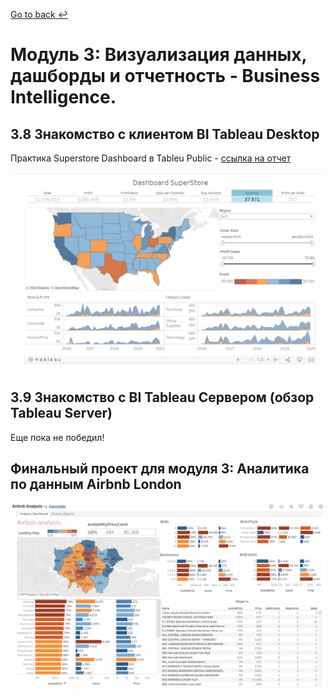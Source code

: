[Go to back :leftwards_arrow_with_hook:](https://github.com/Kozub420/DE-101)
# Модуль 3: Визуализация данных, дашборды и отчетность - Business Intelligence.

## 3.8 Знакомство с клиентом BI Tableau Desktop
Практика
Superstore Dashboard в Tableu Public - [ссылка на отчет](https://public.tableau.com/views/Module03_16394012729050/Dashboard1?:language=en-US&:retry=yes&:display_count=n&:origin=viz_share_link)

![Dashboard Tableu](https://github.com/Kozub420/DE-101/blob/main/Module03/Dashboard_tableu.PNG)

## 3.9 Знакомство с BI Tableau Сервером (обзор Tableau Server)
Еще пока не победил! 

## Финальный проект для модуля 3: Аналитика по данным Airbnb London
![Final Project](https://github.com/Kozub420/DE-101/blob/main/Module03/FinalProject.PNG)
